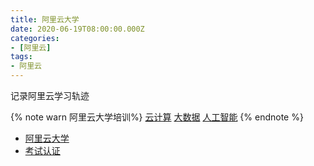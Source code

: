 ```yaml
---
title: 阿里云大学
date: 2020-06-19T08:00:00.000Z
categories:
- [阿里云]
tags:
- 阿里云
---
```


记录阿里云学习轨迹

{% note warn 阿里云大学培训%}
[云计算](https://edu.aliyun.com/course/explore/cloud?spm=5176.13345299.1392555.1.5437f153HQhHVm)
[大数据](https://edu.aliyun.com/course/explore/bigdata?spm=5176.13345299.1392555.15.5437f153HQhHVm)
[人工智能](https://edu.aliyun.com/course/explore/ai?spm=5176.13345299.1392555.26.5437f153HQhHVm)
{% endnote %}

* [阿里云大学](https://edu.aliyun.com/)
* [考试认证](https://edu.aliyun.com/certification?spm=5176.11999222.1149155.2)
